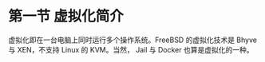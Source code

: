 # 第一节 虚拟化简介

虚拟化即在一台电脑上同时运行多个操作系统。FreeBSD 的虚拟化技术是 Bhyve 与 XEN，不支持 Linux 的 KVM。当然， Jail 与 Docker 也算是虚拟化的一种。
